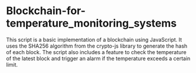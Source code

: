 # Blockchain-for-temperature_monitoring_systems
This script is a basic implementation of a blockchain using JavaScript. It uses the SHA256 algorithm from the crypto-js library to generate the hash of each block. The script also includes a feature to check the temperature of the latest block and trigger an alarm if the temperature exceeds a certain limit.

